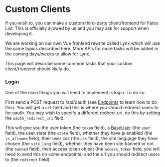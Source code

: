 # Custom Clients

If you wish to, you can make a custom third-party client/frontend for Fates List. This is officially allowed by us and you may ask for support when developing it.

We are working on our own Vue frontend rewrite called Lynx which will use the same topics described here. 
More APIs for more tasks will be added in the coming days/weeks to allow for Lynx.

This page will describe some common tasks that your custom client/frontend should likely do.

### Login

One of the main things you will need to implement is login. To do so:

First send a POST request to /api/oauth (see [Endpoints](endpoints.md) to learn how to do this). You will get a `url` field and this is where you should redorect users to for oauth. You may wish to specify a different redirect uri, do this by setting the `oauth_redirect_uri` field.

This will give you the user token (the `token` field), a [BaseUser](basic-structures.md#baseuser) (the `user` field), the user state (the `state` field), whether they have js enabled (the `js_allowed` field), their user css (the `css` field), the site language they have chosen (the `site_lang` field), whether they have been site banned or not (the `banned` field), their access token object (the `access_token` field, you will need to send this on some endpoints) and the url you should redirect users to (the `redirect` field)

